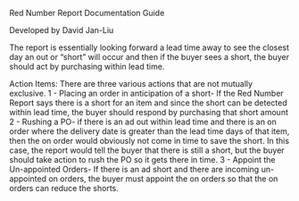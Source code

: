 Red Number Report Documentation Guide

Developed by David Jan-Liu

The report is essentially looking forward a lead time away to see the closest day an out or “short” will occur and then if the buyer sees a short, the buyer should act by purchasing within lead time. 

Action Items: There are three various actions that are not mutually exclusive.
1 - Placing an order in anticipation of a short- If the Red Number Report says there is a short for an item and since the short can be detected within lead time, the buyer should respond by purchasing that short amount
2 - Rushing a PO- if there is an ad out within lead time and there is an on order where the delivery date is greater than the lead time days of that item, then the on order would obviously not come in time to save the short. In this case, the report would tell the buyer that there is still a short, but the buyer should take action to rush the PO so it gets there in time.
3 - Appoint the Un-appointed Orders- If there is an ad short and there are incoming un-appointed on orders, the buyer must appoint the on orders so that the on orders can reduce the shorts. 
